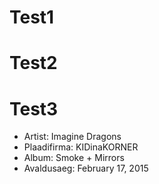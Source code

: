 # Test1
# Test2
# Test3
* Artist: Imagine Dragons
* Plaadifirma: KIDinaKORNER
* Album: Smoke + Mirrors
* Avaldusaeg: February 17, 2015
